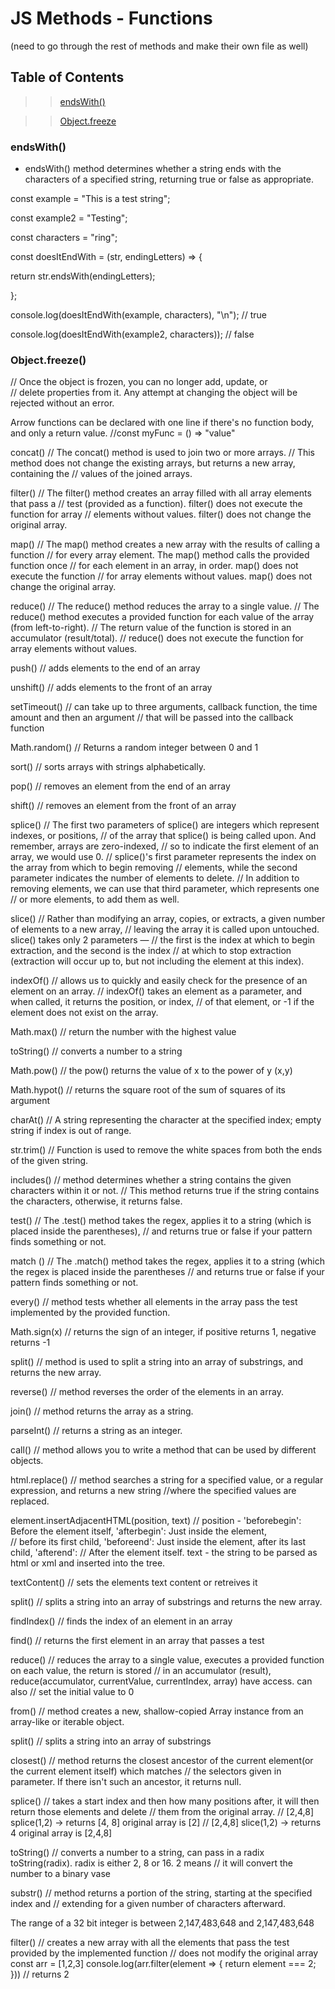 # JS Methods - Functions

(need to go through the rest of methods and make their own file as well)

## Table of Contents

> > [endsWith()](#endsWith)

> > [Object.freeze](#objectFreeze)

<a name="endsWith"></a>

### endsWith()

- endsWith() method determines whether a string ends with the characters of a
  specified string, returning true or false as appropriate.

const example = "This is a test string";

const example2 = "Testing";

const characters = "ring";

const doesItEndWith = (str, endingLetters) => {

return str.endsWith(endingLetters);

};

console.log(doesItEndWith(example, characters), "\n"); // true

console.log(doesItEndWith(example2, characters)); // false

<a name="objectFreeze"></a>

### Object.freeze()

// Once the object is frozen, you can no longer add, update, or  
// delete properties from it. Any attempt at changing the object will be rejected without an error.

Arrow functions can be declared with one line if there's no function body, and only a return value.
//const myFunc = () => "value"

concat()
// The concat() method is used to join two or more arrays.
// This method does not change the existing arrays, but returns a new array, containing the
// values of the joined arrays.

filter()
// The filter() method creates an array filled with all array elements that pass a
// test (provided as a function). filter() does not execute the function for array
// elements without values. filter() does not change the original array.

map()
// The map() method creates a new array with the results of calling a function
// for every array element. The map() method calls the provided function once
// for each element in an array, in order. map() does not execute the function
// for array elements without values. map() does not change the original array.

reduce()
// The reduce() method reduces the array to a single value.
// The reduce() method executes a provided function for each value of the array (from left-to-right).
// The return value of the function is stored in an accumulator (result/total).
// reduce() does not execute the function for array elements without values.

push()
// adds elements to the end of an array

unshift()
// adds elements to the front of an array

setTimeout()
// can take up to three arguments, callback function, the time amount and then an argument
// that will be passed into the callback function

Math.random()
// Returns a random integer between 0 and 1

sort()
// sorts arrays with strings alphabetically.

pop()
// removes an element from the end of an array

shift()
// removes an element from the front of an array

splice()
// The first two parameters of splice() are integers which represent indexes, or positions,
// of the array that splice() is being called upon. And remember, arrays are zero-indexed,
// so to indicate the first element of an array, we would use 0.
// splice()'s first parameter represents the index on the array from which to begin removing
// elements, while the second parameter indicates the number of elements to delete.
// In addition to removing elements, we can use that third parameter, which represents one
// or more elements, to add them as well.

slice()
// Rather than modifying an array, copies, or extracts, a given number of elements to a new array,
// leaving the array it is called upon untouched. slice() takes only 2 parameters —
// the first is the index at which to begin extraction, and the second is the index
// at which to stop extraction (extraction will occur up to, but not including the element at this index).

indexOf()
// allows us to quickly and easily check for the presence of an element on an array.
// indexOf() takes an element as a parameter, and when called, it returns the position, or index,
// of that element, or -1 if the element does not exist on the array.

Math.max()
// return the number with the highest value

toString()
// converts a number to a string

Math.pow()
// the pow() returns the value of x to the power of y (x,y)

Math.hypot()
// returns the square root of the sum of squares of its argument

charAt()
// A string representing the character at the specified index; empty string if index is out of range.

str.trim()
// Function is used to remove the white spaces from both the ends of the given string.

includes()
// method determines whether a string contains the given characters within it or not.
// This method returns true if the string contains the characters, otherwise, it returns false.

test()
// The .test() method takes the regex, applies it to a string (which is placed inside the parentheses),
// and returns true or false if your pattern finds something or not.

match ()
// The .match() method takes the regex, applies it to a string (which the regex is placed inside the parentheses
// and returns true or false if your pattern finds something or not.

every()
// method tests whether all elements in the array pass the test implemented by the provided function.

Math.sign(x)
// returns the sign of an integer, if positive returns 1, negative returns -1

split()
// method is used to split a string into an array of substrings, and returns the new array.

reverse()
// method reverses the order of the elements in an array.

join()
// method returns the array as a string.

parseInt()
// returns a string as an integer.

call()
// method allows you to write a method that can be used by different objects.

html.replace()
// method searches a string for a specified value, or a regular expression, and returns a new string
//where the specified values are replaced.

element.insertAdjacentHTML(position, text)
// position - 'beforebegin': Before the element itself, 'afterbegin': Just inside the element,  
// before its first child, 'beforeend': Just inside the element, after its last child, 'afterend':
// After the element itself. text - the string to be parsed as html or xml and inserted into the tree.

textContent()
// sets the elements text content or retreives it

split()
// splits a string into an array of substrings and returns the new array.

findIndex()
// finds the index of an element in an array

find()
// returns the first element in an array that passes a test

reduce()
// reduces the array to a single value, executes a provided function on each value, the return is stored
// in an accumulator (result), reduce(accumulator, currentValue, currentIndex, array) have access. can also
// set the initial value to 0

from()
// method creates a new, shallow-copied Array instance from an array-like or iterable object.

split()
// splits a string into an array of substrings

closest()
// method returns the closest ancestor of the current element(or the current element itself) which matches
// the selectors given in parameter. If there isn't such an ancestor, it returns null.

splice()
// takes a start index and then how many positions after, it will then return those elements and delete
// them from the original array.
// [2,4,8] splice(1,2) -> returns [4, 8] original array is [2]
// [2,4,8] slice(1,2) -> returns 4 original array is [2,4,8]

toString()
// converts a number to a string, can pass in a radix toString(radix). radix is either 2, 8 or 16. 2 means
// it will convert the number to a binary vase

substr()
// method returns a portion of the string, starting at the specified index and
// extending for a given number of characters afterward.

The range of a 32 bit integer is between 2,147,483,648 and 2,147,483,648

filter()
// creates a new array with all the elements that pass the test provided by the implemented function
// does not modify the original array
const arr = [1,2,3]
console.log(arr.filter(element => {
return element === 2;
}))
// returns 2
